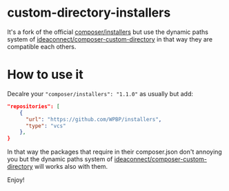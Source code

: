 custom-directory-installers
===========================

It's a fork of the official [composer/installers](https://github.com/composer/installers) but use the dynamic paths system of [ideaconnect/composer-custom-directory](https://github.com/ideaconnect/composer-custom-directory) in that way they are compatible each others.

# How to use it

Decalre your `"composer/installers": "1.1.0"` as usually but add:

```json
"repositories": [
    {
      "url": "https://github.com/WPBP/installers",
      "type": "vcs"
    },
}
```

In that way the packages that require in their composer.json don't annoying you but the dynamic paths system of [ideaconnect/composer-custom-directory](https://github.com/ideaconnect/composer-custom-directory) will works also with them.

Enjoy!
